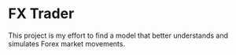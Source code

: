 # FX Trader
This project is my effort to find a model that better understands and simulates Forex market movements.
